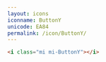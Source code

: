```yaml
---
layout: icons
iconname: ButtonY
unicode: EA84
permalink: /icon/ButtonY/
---
```


``` html
<i class="mi mi-ButtonY"></i>
```
